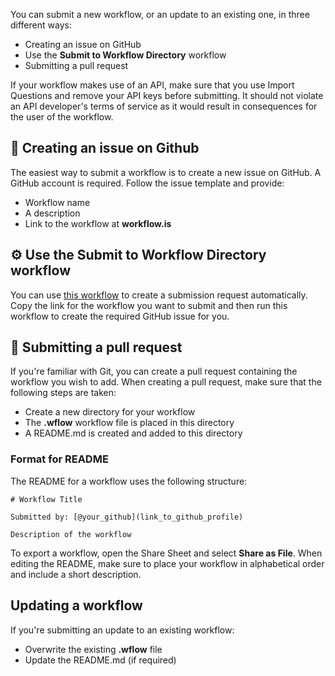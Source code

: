 You can submit a new workflow, or an update to an existing one, in three different ways:

- Creating an issue on GitHub
- Use the **Submit to Workflow Directory** workflow
- Submitting a pull request

If your workflow makes use of an API, make sure that you use Import Questions and remove your API keys before submitting. It should not violate an API developer's terms of service as it would result in consequences for the user of the workflow.

## 📝 Creating an issue on Github

The easiest way to submit a workflow is to create a new issue on GitHub. A GitHub account is required. Follow the issue template and provide:

- Workflow name
- A description
- Link to the workflow at **workflow.is**

## ⚙️ Use the Submit to Workflow Directory workflow

You can use [this workflow](workflows/Submit%20to%20Workflow%20Directory/Submit%20to%20Workflow%20Directory.wflow) to create a submission request automatically. Copy the link for the workflow you want to submit and then run this workflow to create the required GitHub issue for you.

## 🔨 Submitting a pull request

If you're familiar with Git, you can create a pull request containing the workflow you wish to add. When creating a pull request, make sure that the following steps are taken:

- Create a new directory for your workflow
- The **.wflow** workflow file is placed in this directory
- A README.md is created and added to this directory

### Format for README

The README for a workflow uses the following structure:

    # Workflow Title
    
    Submitted by: [@your_github](link_to_github_profile)
   
    Description of the workflow

To export a workflow, open the Share Sheet and select **Share as File**. When editing the README, make sure to place your workflow in alphabetical order and include a short description. 

## Updating a workflow

If you're submitting an update to an existing workflow:

  - Overwrite the existing **.wflow** file
  - Update the README.md (if required)
